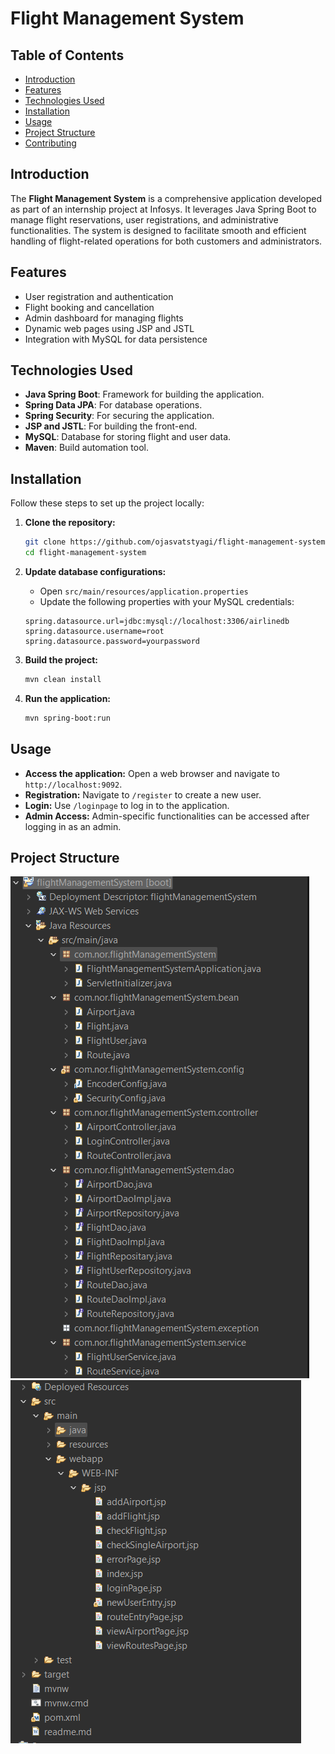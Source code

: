 # Flight Management System

## Table of Contents

- [Introduction](#introduction)
- [Features](#features)
- [Technologies Used](#technologies-used)
- [Installation](#installation)
- [Usage](#usage)
- [Project Structure](#project-structure)
- [Contributing](#contributing)

## Introduction

The **Flight Management System** is a comprehensive application developed as part of an internship project at Infosys. It leverages Java Spring Boot to manage flight reservations, user registrations, and administrative functionalities. The system is designed to facilitate smooth and efficient handling of flight-related operations for both customers and administrators.

## Features

- User registration and authentication
- Flight booking and cancellation
- Admin dashboard for managing flights
- Dynamic web pages using JSP and JSTL
- Integration with MySQL for data persistence

## Technologies Used

- **Java Spring Boot**: Framework for building the application.
- **Spring Data JPA**: For database operations.
- **Spring Security**: For securing the application.
- **JSP and JSTL**: For building the front-end.
- **MySQL**: Database for storing flight and user data.
- **Maven**: Build automation tool.

## Installation

Follow these steps to set up the project locally:

1. **Clone the repository:**
    ```bash
    git clone https://github.com/ojasvatstyagi/flight-management-system.git
    cd flight-management-system
    ```

2. **Update database configurations:**
    - Open `src/main/resources/application.properties`
    - Update the following properties with your MySQL credentials:
    ```properties
    spring.datasource.url=jdbc:mysql://localhost:3306/airlinedb
    spring.datasource.username=root
    spring.datasource.password=yourpassword
    ```

3. **Build the project:**
    ```bash
    mvn clean install
    ```

4. **Run the application:**
    ```bash
    mvn spring-boot:run
    ```

## Usage

- **Access the application:** Open a web browser and navigate to `http://localhost:9092`.
- **Registration:** Navigate to `/register` to create a new user.
- **Login:** Use `/loginpage` to log in to the application.
- **Admin Access:** Admin-specific functionalities can be accessed after logging in as an admin.

## Project Structure
![Flight Management System Structure ](StructurePart1png)
![Flight Management System Structure ](StructurePart2.png)

